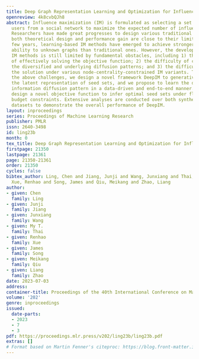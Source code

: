 ```yaml
---
title: Deep Graph Representation Learning and Optimization for Influence Maximization
openreview: 4k8cvbQJh8
abstract: Influence maximization (IM) is formulated as selecting a set of initial
  users from a social network to maximize the expected number of influenced users.
  Researchers have made great progresses to design various traditional methods, yet
  both theoretical design and performance gain are close to their limits. In the past
  few years, learning-based IM methods have emerged to achieve stronger generalization
  ability to unknown graphs than traditional ones. However, the development of learning-based
  IM methods is still limited by fundamental obstacles, including 1) the difficulty
  of effectively solving the objective function; 2) the difficulty of characterizing
  the diversified and underlying diffusion patterns; and 3) the difficulty of adapting
  the solution under various node-centrality-constrained IM variants. To cope with
  the above challenges, we design a novel framework DeepIM to generatively characterize
  the latent representation of seed sets, and we propose to learn the diversified
  information diffusion pattern in a data-driven and end-to-end manner. Finally, we
  design a novel objective function to infer optimal seed sets under flexible node-centrality-based
  budget constraints. Extensive analyses are conducted over both synthetic and real-world
  datasets to demonstrate the overall performance of DeepIM.
layout: inproceedings
series: Proceedings of Machine Learning Research
publisher: PMLR
issn: 2640-3498
id: ling23b
month: 0
tex_title: Deep Graph Representation Learning and Optimization for Influence Maximization
firstpage: 21350
lastpage: 21361
page: 21350-21361
order: 21350
cycles: false
bibtex_author: Ling, Chen and Jiang, Junji and Wang, Junxiang and Thai, My T. and
  Xue, Renhao and Song, James and Qiu, Meikang and Zhao, Liang
author:
- given: Chen
  family: Ling
- given: Junji
  family: Jiang
- given: Junxiang
  family: Wang
- given: My T.
  family: Thai
- given: Renhao
  family: Xue
- given: James
  family: Song
- given: Meikang
  family: Qiu
- given: Liang
  family: Zhao
date: 2023-07-03
address: 
container-title: Proceedings of the 40th International Conference on Machine Learning
volume: '202'
genre: inproceedings
issued:
  date-parts:
  - 2023
  - 7
  - 3
pdf: https://proceedings.mlr.press/v202/ling23b/ling23b.pdf
extras: []
# Format based on Martin Fenner's citeproc: https://blog.front-matter.io/posts/citeproc-yaml-for-bibliographies/
---
```

